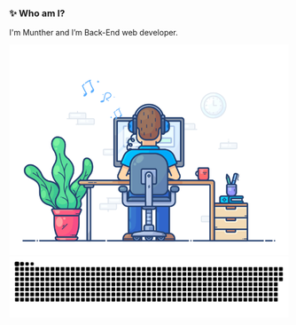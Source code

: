 ### ✨ Who am I?
I'm Munther and I’m Back-End web developer. 

  

<center>
<img src="220167426-0c5f630e-6d56-4617-9775-71c2bd025b4f.gif" alt="Me">

<img src="218791674-c52db856-24d2-429f-8867-170c365730d1.svg" alt="Me">
</center>

